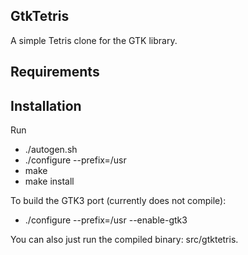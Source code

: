 ## GtkTetris

A simple Tetris clone for the GTK library.

## Requirements

## Installation

Run

- ./autogen.sh
- ./configure --prefix=/usr
- make
- make install

To build the GTK3 port (currently does not compile):

- ./configure --prefix=/usr --enable-gtk3

You can also just run the compiled binary: src/gtktetris.